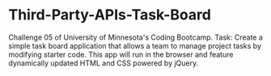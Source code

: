 # Third-Party-APIs-Task-Board
Challenge 05 of University of Minnesota's Coding Bootcamp.  Task: Create a simple task board application that allows a team to manage project tasks by modifying starter code. This app will run in the browser and feature dynamically updated HTML and CSS powered by jQuery.
